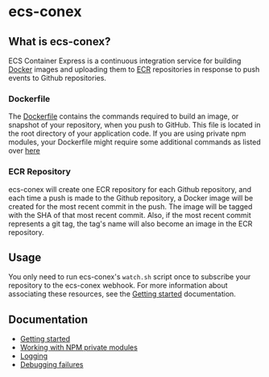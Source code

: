 # ecs-conex

## What is ecs-conex?

ECS Container Express is a continuous integration service for building [Docker](https://www.docker.com/) images and uploading them to [ECR](https://aws.amazon.com/ecr/) repositories in response to push events to Github repositories.

### Dockerfile

The [Dockerfile](https://docs.docker.com/engine/reference/builder/) contains the commands required to build an image, or snapshot of your repository, when you push to GitHub. This file is located in the root directory of your application code. If you are using private npm modules, your Dockerfile might require some additional commands as listed over [here](https://github.com/mapbox/ecs-conex/blob/master/docs/npm.md)

### ECR Repository

ecs-conex will create one ECR repository for each Github repository, and each time a push is made to the Github repository, a Docker image will be created for the most recent commit in the push. The image will be tagged with the SHA of that most recent commit. Also, if the most recent commit represents a git tag, the tag's name will also become an image in the ECR repository.

## Usage

You only need to run ecs-conex's `watch.sh` script once to subscribe your repository to the ecs-conex webhook. For more information about associating these resources, see the [Getting started](./docs/getting-started.md) documentation.

## Documentation

- [Getting started](./docs/getting-started.md)
- [Working with NPM private modules](./docs/npm.md)
- [Logging](./docs/logging.md)
- [Debugging failures](./docs/debugging-failures.md)
